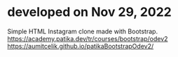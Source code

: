 # developed on Nov 29, 2022
Simple HTML Instagram clone made with Bootstrap.  
https://academy.patika.dev/tr/courses/bootstrap/odev2  
https://aumitcelik.github.io/patikaBootstrapOdev2/  
